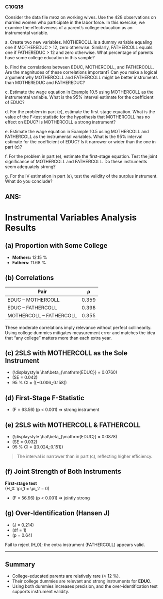 ### C10Q18

Consider the data file mroz on working wives. Use the 428 observations on married women who participate in the labor force. In this exercise, we examine the effectiveness of a parent’s college education as an instrumental variable.

a. Create two new variables. MOTHERCOLL is a dummy variable equaling one if MOTHEREDUC > 12, zero otherwise. Similarly, FATHERCOLL equals one if FATHEREDUC > 12 and zero otherwise. What percentage of parents have some college education in this sample?

b. Find the correlations between EDUC, MOTHERCOLL, and FATHERCOLL. Are the magnitudes of these correlations important? Can you make a logical argument why MOTHERCOLL and FATHERCOLL might be better instruments than MOTHEREDUC and FATHEREDUC?

c. Estimate the wage equation in Example 10.5 using MOTHERCOLL as the instrumental variable. What is the 95% interval estimate for the coefficient of EDUC?

d. For the problem in part (c), estimate the first-stage equation. What is the value of the F-test statistic for the hypothesis that MOTHERCOLL has no effect on EDUC? Is MOTHERCOLL a strong instrument?

e. Estimate the wage equation in Example 10.5 using MOTHERCOLL and FATHERCOLL as the instrumental variables. What is the 95% interval estimate for the coefficient of EDUC? Is it narrower or wider than the one in part (c)?

f. For the problem in part (e), estimate the first-stage equation. Test the joint significance of MOTHERCOLL and FATHERCOLL. Do these instruments seem adequately strong?

g. For the IV estimation in part (e), test the validity of the surplus instrument. What do you conclude?

## ANS:

# Instrumental Variables Analysis Results

## (a) Proportion with Some College
- **Mothers:** 12.15 %  
- **Fathers:** 11.68 %

## (b) Correlations
| Pair                       | ρ     |
|----------------------------|-------|
| EDUC – MOTHERCOLL          | 0.359 |
| EDUC – FATHERCOLL          | 0.398 |
| MOTHERCOLL – FATHERCOLL    | 0.355 |

These moderate correlations imply relevance without perfect collinearity. Using college dummies mitigates measurement error and matches the idea that “any college” matters more than each extra year.

## (c) 2SLS with MOTHERCOLL as the Sole Instrument
- \(\displaystyle \hat\beta_{\mathrm{EDUC}} = 0.0760\)  
- \(SE = 0.042\)  
- 95 % CI = \([−0.006,\;0.158]\)

## (d) First-Stage F-Statistic
- \(F = 63.56\) (p < 0.001) ⇒ strong instrument

## (e) 2SLS with MOTHERCOLL & FATHERCOLL
- \(\displaystyle \hat\beta_{\mathrm{EDUC}} = 0.0878\)  
- \(SE = 0.032\)  
- 95 % CI = \([0.024,\;0.151]\)

> The interval is narrower than in part (c), reflecting higher efficiency.

## (f) Joint Strength of Both Instruments
**First-stage test**  
\(H_0: \pi_1 = \pi_2 = 0\)

- \(F = 56.96\) (p < 0.001) ⇒ jointly strong

## (g) Over-Identification (Hansen J)
- \(J = 0.214\)  
- \(df = 1\)  
- \(p = 0.64\)

Fail to reject \(H_0\); the extra instrument (FATHERCOLL) appears valid.

---

## Summary

- College-educated parents are relatively rare (≈ 12 %).  
- Their college dummies are relevant and strong instruments for **EDUC**.  
- Using both dummies increases precision, and the over-identification test supports instrument validity.
